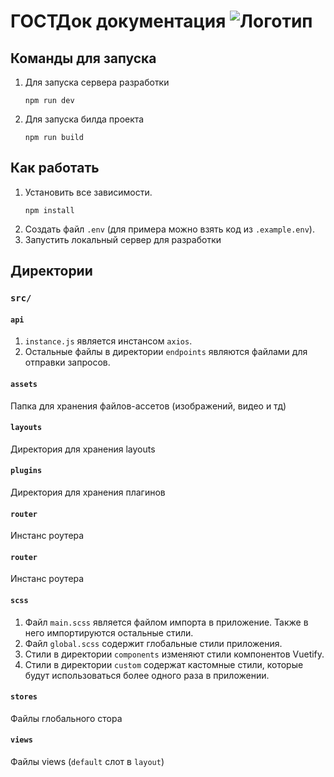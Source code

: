 # ГОСТДок документация ![Логотип](public/favicon.ico)

## Команды для запуска

1. Для запуска сервера разработки
   ```shell
   npm run dev
   ```
2. Для запуска билда проекта
   ```shell
   npm run build
   ```

## Как работать

1. Установить все зависимости.
   ```shell
   npm install
   ```
2. Создать файл `.env` (для примера можно взять код из `.example.env`).
3. Запустить локальный сервер для разработки

## Директории

### `src/`

#### `api`

1. `instance.js` является инстансом `axios`.
2. Остальные файлы в директории `endpoints` являются файлами для отправки запросов.

#### `assets`

Папка для хранения файлов-ассетов (изображений, видео и тд)

#### `layouts`

Директория для хранения layouts

#### `plugins`

Директория для хранения плагинов

#### `router`

Инстанс роутера

#### `router`

Инстанс роутера

#### `scss`

1. Файл `main.scss` является файлом импорта в приложение. Также в него импортируются остальные стили.
2. Файл `global.scss` содержит глобальные стили приложения.
3. Стили в директории `components` изменяют стили компонентов Vuetify.
4. Стили в директории `custom` содержат кастомные стили, которые будут использоваться более одного раза в приложении.

#### `stores`

Файлы глобального стора

#### `views`

Файлы views (`default` слот в `layout`)
